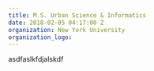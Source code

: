 ```yaml
---
title: M.S. Urban Science & Informatics
date: 2018-02-05 04:17:00 Z
organization: New York University
organization_logo: 
---
```


asdfaslkfdjalskdf